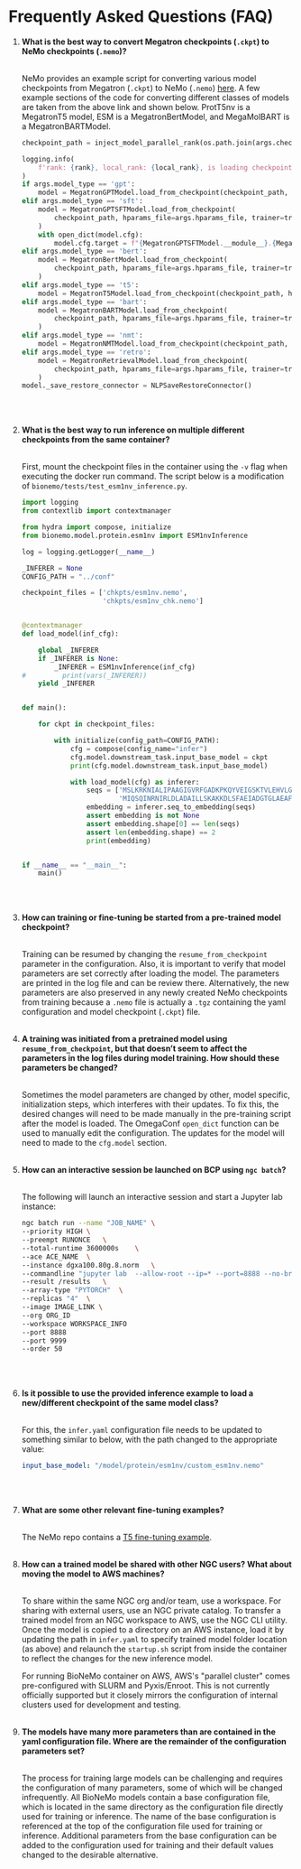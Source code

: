 # Frequently Asked Questions (FAQ)

1. **What is the best way to convert Megatron checkpoints (`.ckpt`) to NeMo checkpoints (`.nemo`)?** <br><br>

   NeMo provides an example script for converting various model checkpoints from Megatron (`.ckpt`) to NeMo (`.nemo`) [here](https://github.com/NVIDIA/NeMo/blob/main/examples/nlp/language_modeling/megatron_ckpt_to_nemo.py). A few example sections of the code for converting different classes of models are taken from the above link and shown below. ProtT5nv is a MegatronT5 model, ESM is a MegatronBertModel, and MegaMolBART  is a MegatronBARTModel.

    ```python
    checkpoint_path = inject_model_parallel_rank(os.path.join(args.checkpoint_folder, args.checkpoint_name))

    logging.info(
        f'rank: {rank}, local_rank: {local_rank}, is loading checkpoint: {checkpoint_path} for tp_rank: {app_state.tensor_model_parallel_rank} and pp_rank: {app_state.pipeline_model_parallel_rank}'
    )
    if args.model_type == 'gpt':
        model = MegatronGPTModel.load_from_checkpoint(checkpoint_path, hparams_file=args.hparams_file, trainer=trainer)
    elif args.model_type == 'sft':
        model = MegatronGPTSFTModel.load_from_checkpoint(
            checkpoint_path, hparams_file=args.hparams_file, trainer=trainer
        )
        with open_dict(model.cfg):
            model.cfg.target = f"{MegatronGPTSFTModel.__module__}.{MegatronGPTSFTModel.__name__}"
    elif args.model_type == 'bert':
        model = MegatronBertModel.load_from_checkpoint(
            checkpoint_path, hparams_file=args.hparams_file, trainer=trainer
        )
    elif args.model_type == 't5':
        model = MegatronT5Model.load_from_checkpoint(checkpoint_path, hparams_file=args.hparams_file, trainer=trainer)
    elif args.model_type == 'bart':
        model = MegatronBARTModel.load_from_checkpoint(
            checkpoint_path, hparams_file=args.hparams_file, trainer=trainer
        )
    elif args.model_type == 'nmt':
        model = MegatronNMTModel.load_from_checkpoint(checkpoint_path, hparams_file=args.hparams_file, trainer=trainer)
    elif args.model_type == 'retro':
        model = MegatronRetrievalModel.load_from_checkpoint(
            checkpoint_path, hparams_file=args.hparams_file, trainer=trainer
        )
    model._save_restore_connector = NLPSaveRestoreConnector()
    ```
    <br><br>

2. **What is the best way to run inference on multiple different checkpoints from the same container?** <br><br>

    First, mount the checkpoint files in the container using the `-v` flag when executing the docker run command. The script below is a modification of ``bionemo/tests/test_esm1nv_inference.py``.

    ```python
    import logging
    from contextlib import contextmanager

    from hydra import compose, initialize
    from bionemo.model.protein.esm1nv import ESM1nvInference

    log = logging.getLogger(__name__)

    _INFERER = None
    CONFIG_PATH = "../conf"

    checkpoint_files = ['chkpts/esm1nv.nemo',
                        'chkpts/esm1nv_chk.nemo']


    @contextmanager
    def load_model(inf_cfg):

        global _INFERER
        if _INFERER is None:
            _INFERER = ESM1nvInference(inf_cfg)
    #         print(vars(_INFERER))
        yield _INFERER


    def main():

        for ckpt in checkpoint_files:

            with initialize(config_path=CONFIG_PATH):
                cfg = compose(config_name="infer")
                cfg.model.downstream_task.input_base_model = ckpt
                print(cfg.model.downstream_task.input_base_model)

                with load_model(cfg) as inferer:
                    seqs = ['MSLKRKNIALIPAAGIGVRFGADKPKQYVEIGSKTVLEHVLGIFERHEAVDLTVVVVSPEDTFADKVQTAFPQVRVWKNGGQTRAETVRNGVAKLLETGLAAETDNILVHDAARCCLPSEALARLIEQAGNAAEGGILAVPVADTLKRAESGQISATVDRSGLWQAQTPQLFQAGLLHRALAAENLGGITDEASAVEKLGVRPLLIQGDARNLKLTQPQDAYIVRLLLDAV',
                            'MIQSQINRNIRLDLADAILLSKAKKDLSFAEIADGTGLAEAFVTAALLGQQALPADAARLVGAKLDLDEDSILLLQMIPLRGCIDDRIPTDPTMYRFYEMLQVYGTTLKALVHEKFGDGIISAINFKLDVKKVADPEGGERAVITLDGKYLPTKPF']
                    embedding = inferer.seq_to_embedding(seqs)
                    assert embedding is not None
                    assert embedding.shape[0] == len(seqs)
                    assert len(embedding.shape) == 2
                    print(embedding)


    if __name__ == "__main__":
        main()
    ```
    <br><br>

3. **How can training or fine-tuning be started from a pre-trained model checkpoint?** <br><br>

    Training can be resumed by changing the `resume_from_checkpoint` parameter in the configuration. Also, it is important to verify that model parameters are set correctly after loading the model. The parameters are printed in the log file and can be review there. Alternatively, the new parameters are also preserved in any newly created NeMo checkpoints from training because a  `.nemo` file is actually a `.tgz` containing the yaml configuration and model checkpoint (`.ckpt`) file. <br><br>

4. **A training was initiated from a pretrained model using `resume_from_checkpoint`, but that doesn’t seem to affect the parameters in the log files during model training. How should these parameters be changed?** <br><br>

    Sometimes the model parameters are changed by other, model specific, initialization steps, which interferes with their updates. To fix this, the desired changes will need to be made manually in the pre-training script after the model is loaded. The OmegaConf `open_dict` function can be used to manually edit the configuration. The updates for the model will need to made to the `cfg.model` section. <br><br>

5. **How can an interactive session be launched on BCP using `ngc batch`?** <br><br>

    The following will launch an interactive session and start a Jupyter lab instance:

    ```bash
    ngc batch run --name "JOB_NAME" \
    --priority HIGH \
    --preempt RUNONCE	\
    --total-runtime 3600000s 	\
    --ace ACE_NAME 	\
    --instance dgxa100.80g.8.norm 	\
    --commandline "jupyter lab  --allow-root --ip=* --port=8888 --no-browser --NotebookApp.token='' --NotebookApp.allow_origin='*' --ContentsManager.allow_hidden=True --notebook-dir=/ & sleep infinity" 	\
    --result /results 	\
    --array-type "PYTORCH" 	\
    --replicas "4" 	\
    --image IMAGE_LINK \
    --org ORG_ID
    --workspace WORKSPACE_INFO
    --port 8888
    --port 9999
    --order 50
    ```
    <br><br>

6. **Is it possible to use the provided inference example to load a new/different checkpoint of the same model class?** <br><br>

    For this, the ``infer.yaml`` configuration file needs to be updated to something similar to below, with the path changed to the appropriate value:

    ```yaml
    input_base_model: "/model/protein/esm1nv/custom_esm1nv.nemo"
    ```
    <br><br>

7. **What are some other relevant fine-tuning examples?** <br><br>

    The NeMo repo contains a [T5 fine-tuning example](https://github.com/NVIDIA/NeMo/blob/main/examples/nlp/language_modeling/megatron_t5_seq2seq_finetune.py). <br><br>

8. **How can a trained model be shared with other NGC users? What about moving the model to AWS machines?** <br><br>

    To share within the same NGC org and/or team, use a workspace. For sharing with external users, use an NGC private catalog. To transfer a trained model from an NGC workspace to AWS, use the NGC CLI utility. Once the model is copied to a directory on an AWS instance, load it by updating the path in `infer.yaml` to specify trained model folder location (as above) and relaunch the ```startup.sh``` script from inside the container to reflect the changes for the new inference model.

    For running BioNeMo container on AWS, AWS's "parallel cluster" comes pre-configured with SLURM and Pyxis/Enroot. This is not currently officially supported but it closely mirrors the configuration of internal clusters used for development and testing. <br><br>

9.  **The models have many more parameters than are contained in the yaml configuration file. Where are the remainder of the configuration parameters set?** <br><br>

    The process for training large models can be challenging and requires the configuration of many parameters, some of which will be changed infrequently. All BioNeMo models contain a base configuration file, which is located in the same directory as the configuration file directly used for training or inference. The name of the base configuration is referenced at the top of the configuration file used for training or inference. Additional parameters from the base configuration can be added to the configuration used for training and their default values changed to the desirable alternative.
